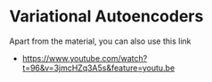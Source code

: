 # Variational Autoencoders

Apart from the material, you can also use this link

- https://www.youtube.com/watch?t=96&v=3jmcHZq3A5s&feature=youtu.be